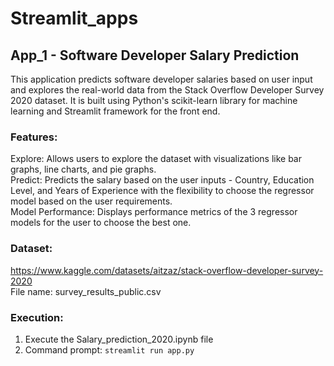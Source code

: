 # Streamlit_apps

## App_1 - Software Developer Salary Prediction
This application predicts software developer salaries based on user input and explores the real-world data from the Stack Overflow Developer Survey 2020 dataset. It is built using Python's scikit-learn library for machine learning and Streamlit framework for the front end.

### Features:
Explore: Allows users to explore the dataset with visualizations like bar graphs, line charts, and pie graphs.\
Predict: Predicts the salary based on the user inputs - Country, Education Level, and Years of Experience with the flexibility to choose the regressor model based on the user requirements.\
Model Performance: Displays performance metrics of the 3 regressor models for the user to choose the best one.

### Dataset: 
https://www.kaggle.com/datasets/aitzaz/stack-overflow-developer-survey-2020 \
File name: survey_results_public.csv

### Execution:
1) Execute the Salary_prediction_2020.ipynb file
2) Command prompt: ```streamlit run app.py```

